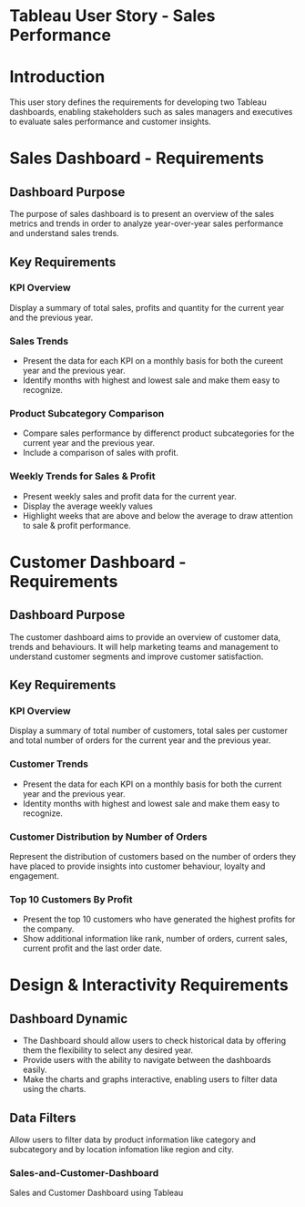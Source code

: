 # Tableau User Story - Sales Performance 

# Introduction
This user story defines the requirements for developing two Tableau dashboards, enabling stakeholders such as sales managers and executives to evaluate sales performance and customer insights.

# Sales Dashboard - Requirements
## Dashboard Purpose
The purpose of sales dashboard is to present an overview of the sales metrics and trends in order to analyze year-over-year sales performance and understand sales trends.

## Key Requirements

### KPI Overview
Display a summary of total sales, profits and quantity for the current year and the previous year.

### Sales Trends
- Present the data for each KPI on a monthly basis for both the cureent year and the previous year.
- Identify months with highest and lowest sale and make them easy to recognize.

### Product Subcategory Comparison
- Compare sales performance by differenct product subcategories for the current year and the previous year.
- Include a comparison of sales with profit.

### Weekly Trends for Sales & Profit
- Present weekly sales and profit data for the current year.
- Display the average weekly values
- Highlight weeks that are above and below the average to draw attention to sale & profit performance.

# Customer Dashboard - Requirements

## Dashboard Purpose
The customer dashboard aims to provide an overview of customer data, trends and behaviours. It will help marketing teams and management to understand customer segments and improve customer satisfaction.

## Key Requirements

### KPI Overview
Display a summary of total number of customers, total sales per customer and total number of orders for the current year and the previous year.

### Customer Trends
- Present the data for each KPI on a monthly basis for both the current year and the previous year.
- Identity months with highest and lowest sale and make them easy to recognize.

### Customer Distribution by Number of Orders
Represent the distribution of customers based on the number of orders they have placed to provide insights into customer behaviour, loyalty and engagement.

### Top 10 Customers By Profit
- Present the top 10 customers who have generated the highest profits for the company.
- Show additional information like rank, number of orders, current sales, current profit and the last order date.

# Design & Interactivity Requirements

## Dashboard Dynamic
- The Dashboard should allow users to check historical data by offering them the flexibility to select any desired year.
- Provide users with the ability to navigate between the dashboards easily.
- Make the charts and graphs interactive, enabling users to filter data using the charts.

## Data Filters

Allow users to filter data by product information like category and subcategory and by location infomation like region and city.




### Sales-and-Customer-Dashboard
Sales and Customer Dashboard using Tableau

